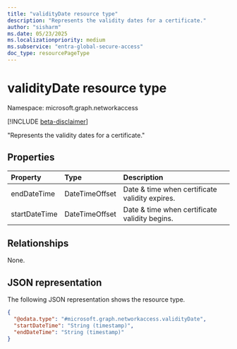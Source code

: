 ```yaml
---
title: "validityDate resource type"
description: "Represents the validity dates for a certificate."
author: "sisharm"
ms.date: 05/23/2025
ms.localizationpriority: medium
ms.subservice: "entra-global-secure-access"
doc_type: resourcePageType
---
```


# validityDate resource type

Namespace: microsoft.graph.networkaccess

[!INCLUDE [beta-disclaimer](../../includes/beta-disclaimer.md)]

"Represents the validity dates for a certificate."


## Properties
|Property|Type|Description|
|:---|:---|:---|
|endDateTime|DateTimeOffset| Date & time when certificate validity expires.|
|startDateTime|DateTimeOffset|Date & time when certificate validity begins.|

## Relationships
None.

## JSON representation
The following JSON representation shows the resource type.
<!-- {
  "blockType": "resource",
  "@odata.type": "microsoft.graph.networkaccess.validityDate"
}
-->
``` json
{
  "@odata.type": "#microsoft.graph.networkaccess.validityDate",
  "startDateTime": "String (timestamp)",
  "endDateTime": "String (timestamp)"
}
```

